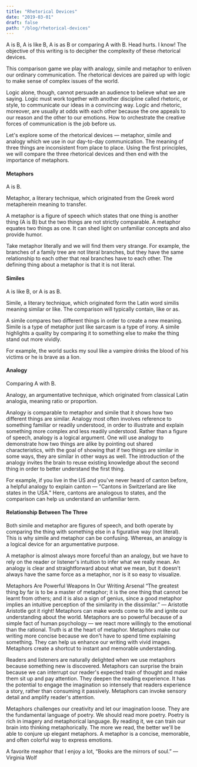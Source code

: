 ```yaml
---
title: "Rhetorical Devices"
date: "2019-03-01"
draft: false
path: "/blog/rhetorical-devices"
---
```


A is B, A is like B, A is as B or comparing A with B. Head hurts. I know! The objective of this writing is to decipher the complexity of these rhetorical devices.

This comparison game we play with analogy, simile and metaphor to enliven our ordinary communication. The rhetorical devices are paired up with logic to make sense of complex issues of the world.

Logic alone, though, cannot persuade an audience to believe what we are saying. Logic must work together with another discipline called rhetoric, or style, to communicate our ideas in a convincing way. Logic and rhetoric, moreover, are usually at odds with each other because the one appeals to our reason and the other to our emotions. How to orchestrate the creative forces of communication is the job before us.

Let's explore some of the rhetorical devices — metaphor, simile and analogy which we use in our day-to-day communication. The meaning of three things are inconsistent from place to place. Using the first principles, we will compare the three rhetorical devices and then end with the importance of metaphors.

#### Metaphors
A is B.

Metaphor, a literary technique, which originated from the Greek word metapherein meaning to transfer.

A metaphor is a figure of speech which states that one thing is another thing (A is B) but the two things are not strictly comparable. A metaphor equates two things as one. It can shed light on unfamiliar concepts and also provide humor.

Take metaphor literally and we will find them very strange. For example, the branches of a family tree are not literal branches, but they have the same relationship to each other that real branches have to each other. The defining thing about a metaphor is that it is not literal.

#### Similes
A is like B, or A is as B.

Simile, a literary technique, which originated form the Latin word similis meaning similar or like. The comparison will typically contain, like or as.

A simile compares two different things in order to create a new meaning. Simile is a type of metaphor just like sarcasm is a type of irony. A simile highlights a quality by comparing it to something else to make the thing stand out more vividly.

For example, the world sucks my soul like a vampire drinks the blood of his victims or he is brave as a lion.

#### Analogy
Comparing A with B.

Analogy, an argumentative technique, which originated from classical Latin analogia, meaning ratio or proportion.

Analogy is comparable to metaphor and simile that it shows how two different things are similar. Analogy most often involves reference to something familiar or readily understood, in order to illustrate and explain something more complex and less readily understood. Rather than a figure of speech, analogy is a logical argument. One will use analogy to demonstrate how two things are alike by pointing out shared characteristics, with the goal of showing that if two things are similar in some ways, they are similar in other ways as well. The introduction of the analogy invites the brain to reuse existing knowledge about the second thing in order to better understand the first thing.

For example, if you live in the US and you've never heard of canton before, a helpful analogy to explain canton — "Cantons in Switzerland are like states in the USA." Here, cantons are analogous to states, and the comparison can help us understand an unfamiliar term.

#### Relationship Between The Three
Both simile and metaphor are figures of speech, and both operate by comparing the thing with something else in a figurative way (not literal). This is why simile and metaphor can be confusing. Whereas, an analogy is a logical device for an argumentative purpose.

A metaphor is almost always more forceful than an analogy, but we have to rely on the reader or listener's intuition to infer what we really mean. An analogy is clear and straightforward about what we mean, but it doesn't always have the same force as a metaphor, nor is it so easy to visualize.

Metaphors Are Powerful Weapons In Our Writing Arsenal
“The greatest thing by far is to be a master of metaphor; it is the one thing that cannot be learnt from others; and it is also a sign of genius, since a good metaphor implies an intuitive perception of the similarity in the dissimilar.” — Aristotle
Aristotle got it right! Metaphors can make words come to life and ignite our understanding about the world. Metaphors are so powerful because of a simple fact of human psychology — we react more willingly to the emotional than the rational. Truth is at the heart of metaphor. Metaphors make our writing more concise because we don't have to spend time explaining something. They can help us enhance our writing with vivid images. Metaphors create a shortcut to instant and memorable understanding.

Readers and listeners are naturally delighted when we use metaphors because something new is discovered. Metaphors can surprise the brain because we can interrupt our reader's expected train of thought and make them sit up and pay attention. They deepen the reading experience. It has the potential to engage the imagination so intensely that readers experience a story, rather than consuming it passively. Metaphors can invoke sensory detail and amplify reader's attention.

Metaphors challenges our creativity and let our imagination loose. They are the fundamental language of poetry. We should read more poetry. Poetry is rich in imagery and metaphorical language. By reading it, we can train our brain into thinking metaphorically. The more we read, the better we'll be able to conjure up elegant metaphors. A metaphor is a concise, memorable, and often colorful way to express emotions.

A favorite meaphor that I enjoy a lot, “Books are the mirrors of soul.” — Virginia Wolf